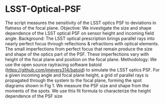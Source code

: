 # LSST-Optical-PSF
 The script measures the sensitivity of the LSST optics PSF to deviations in flatness of the focal plane.
Objective: We investigate the size and shape dependence of the LSST optical PSF on sensor height and incoming field angle. 
Background:
The LSST optical prescription brings parallel rays into nearly perfect focus through reflections & refractions with optical elements.
The small imperfections from perfect focus that remain produce the size and shape of the optics part of the PSF.
These imperfections vary with height of the focal plane and position on  the focal plane.
Methodology:
We use the open source raytracing software batoid (https://github.com/jmeyers314/batoid) to simulate the LSST optics PSF.
For a given incoming angle and focal plane height, a grid of parallel rays is propagated through the system to the focal plane, forming the spot diagrams shown in Fig 1.
We measure the PSF size and shape from the moments of the spots.
We use this fit formula to characterize the height dependence of the PSF size
